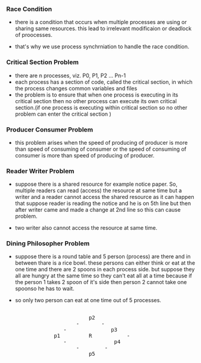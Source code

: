 <h3> Race Condition </h3>

- there is a condition that occurs when multiple processes are using or sharing same resources. this lead to irrelevant modificaion or deadlock of proocesses.

- that's why we use process synchrniation to handle the race condition.

<h3> Critical Section Problem </h3>

- there are n processes, viz. P0, P1, P2 … Pn-1
- each process has a section of code, called the critical section, in which the process changes 
common variables and files
- the problem is to ensure that when one process is executing in its critical section then no other process can execute its own critical section.(if one process is executing within critical section so no other problem can enter the critical section )

<h3> Producer Consumer Problem </h3>

- this problem arises when the speed of producing of producer is more than speed of consuming of consumer or the speed of consuming of consumer is more than speed of producing of producer.

<h3> Reader Writer Problem </h3>

- suppose there is a shared resource for example notice paper. So, multiple readers can read (access) the resource at same time but a writer and a reader cannot access the shared resource as it can happen that suppose reader is reading the notice and he is on 5th line but then after writer came and made a change at 2nd line so this can cause problem.

- two writer also cannot access the resource at same time.

<h3> Dining Philosopher Problem </h3>

- suppose there is a round table and 5 person (process) are there and in between thare is a rice bowl. these persons can either think or eat at the one time and there are 2 spoons in each process side. but suppose they all are hungry at the same time so they can't eat all at a time because if the person 1 takes 2 spoon of it's side then person 2 cannot take one spoonso he has to wait.

- so only two person can eat at one time out of 5 processes.

<pre> 
                          p2  
                      -       -
                  -              p3 
               p1         R           -
                  -               p4
                      -        -
                          p5
</pre>
